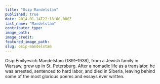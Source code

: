 ```yaml
---
title: "Osip Mandelstam"
published: true
date: 2014-01-14T22:18:00.000Z
last_name: "Mandelstam"
contributor_type:
image_path:
image_credit:
featured_image_path:
slug: osip-mandelstam
---
```


Osip Emilyevich Mandelstam (1891–1938), from a Jewish family in Warsaw, grew up in St. Petersburg. After a nomadic life as a translator, he was arrested, sentenced to hard labor, and died in Siberia, leaving behind some of the most glorious poems and essays ever written.

